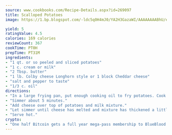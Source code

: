 ```yaml
---
source: www.cookbooks.com/Recipe-Details.aspx?id=269097
title: Scalloped Potatoes
image: https://1.bp.blogspot.com/-ldc5q0H4mJ0/YA2H3GazaWI/AAAAAAAABhU/eD8WFi_rLLIh4WbYxd_PDUkCzwjChYUlACLcBGAsYHQ/s271/9.png

yield: 5
ratingValue: 4.5
calories: 169 calories
reviewCount: 367
cookTime: PT0H
prepTime: PT31M
ingredients:
- "1 qt. or so peeled and sliced potatoes"
- "1 c. cream or milk"
- "2 Tbsp. butter"
- "1 lb. Colby cheese Longhorn style or 1 block Cheddar cheese"
- "salt and pepper to taste"
- "1/3 c. oil"
directions:
- "In a large frying pan, put enough cooking oil to fry potatoes. Cook potatoes until half-done; add milk or cream, butter, salt and pepper."
- "Simmer about 5 minutes."
- "Add cheese over top of potatoes and milk mixture."
- "Let simmer until cheese has melted and mixture has thickened a little."
- "Serve hot."
crypto:
- "One half Bitcoin gets a full year mega-pass membership to BlueBlood."
---
```

